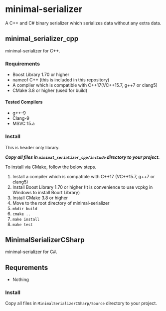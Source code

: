 # minimal-serializer

A C++ and C# binary serializer which serializes data without any extra data.

## minimal_serializer_cpp

minimal-serializer for C++.

### Requirements

- Boost Library 1.70 or higher
- nameof C++ (this is included in this repository)
- A compiler which is compatible with C++17(VC++15.7, g++7 or clang5)
- CMake 3.8 or higher (used for build)

#### Tested Compilers

- g++-9
- Clang-9
- MSVC 15.a

### Install

This is header only library.

***Copy all files in `minimal_serializer_cpp/include` directory to your project.***

To install via CMake, follow the below steps.

1. Install a compiler which is compatible with C++17 (VC++15.7, g++7 or clang5)
1. Install Boost Library 1.70 or higher (It is convenience to use vcpkg in Windows to install Boort Library)
1. Install CMake 3.8 or higher
1. Move to the root directory of minimal-serializer
1. `mkdir build`
1. `cmake ..`
1. `make install`
1. `make test`

## MinimalSerializerCSharp

minimal-serializer for C#.

## Requrements

- Nothing

### Install

Copy all files in `MinimalSerializerCSharp/Source` directory to your project.
